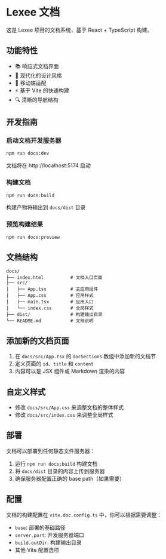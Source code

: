 # Lexee 文档

这是 Lexee 项目的文档系统，基于 React + TypeScript 构建。

## 功能特性

- 📚 响应式文档界面
- 🎨 现代化的设计风格
- 📱 移动端适配
- ⚡ 基于 Vite 的快速构建
- 🔍 清晰的导航结构

## 开发指南

### 启动文档开发服务器

```bash
npm run docs:dev
```

文档将在 http://localhost:5174 启动

### 构建文档

```bash
npm run docs:build
```

构建产物将输出到 `docs/dist` 目录

### 预览构建结果

```bash
npm run docs:preview
```

## 文档结构

```
docs/
├── index.html          # 文档入口页面
├── src/
│   ├── App.tsx         # 主应用组件
│   ├── App.css         # 应用样式
│   ├── main.tsx        # 应用入口
│   └── index.css       # 全局样式
├── dist/               # 构建输出目录
└── README.md           # 文档说明
```

## 添加新的文档页面

1. 在 `docs/src/App.tsx` 的 `docSections` 数组中添加新的文档节
2. 定义页面的 `id`、`title` 和 `content`
3. 内容可以是 JSX 组件或 Markdown 渲染的内容

## 自定义样式

- 修改 `docs/src/App.css` 来调整文档的整体样式
- 修改 `docs/src/index.css` 来调整全局样式

## 部署

文档可以部署到任何静态文件服务器：

1. 运行 `npm run docs:build` 构建文档
2. 将 `docs/dist` 目录的内容上传到服务器
3. 确保服务器配置正确的 base path（如果需要）

## 配置

文档的构建配置在 `vite.doc.config.ts` 中，你可以根据需要调整：

- `base`: 部署的基础路径
- `server.port`: 开发服务器端口
- `build.outDir`: 构建输出目录
- 其他 Vite 配置选项